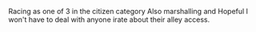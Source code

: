 Racing as one of 3 in the citizen category
Also marshalling and Hopeful I won't have to deal with anyone irate about their alley access.
